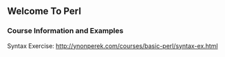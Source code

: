 ## Welcome To Perl

### Course Information and Examples

Syntax Exercise:
http://ynonperek.com/courses/basic-perl/syntax-ex.html


